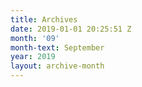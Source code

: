 ```yaml
---
title: Archives
date: 2019-01-01 20:25:51 Z
month: '09'
month-text: September
year: 2019
layout: archive-month
---
```


